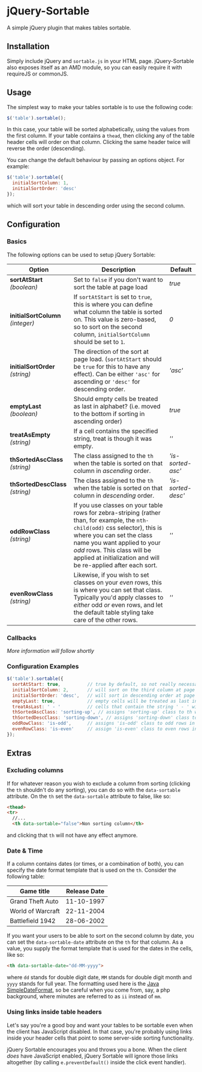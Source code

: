 # jQuery-Sortable
A simple jQuery plugin that makes tables sortable.

## Installation
Simply include jQuery and `sortable.js` in your HTML page. jQuery-Sortable also exposes itself as an AMD module, so you can easily require it with requireJS or commonJS.

## Usage
The simplest way to make your tables sortable is to use the following code:
```javascript
$('table').sortable();
```
In this case, your table will be sorted alphabetically, using the values from the first column.
If your table contains a `thead`, then clicking any of the table header cells will order on that column. Clicking the same header twice will reverse the order (descending).

You can change the default behaviour by passing an options object. For example:
```javascript
$('table').sortable({
  initialSortColumn: 1,
  initialSortOrder: 'desc'
});
```
which will sort your table in descending order using the second column.

## Configuration
### Basics
The following options can be used to setup jQuery Sortable:

Option | Description | Default
-------|-------------|---------
**sortAtStart** *(boolean)* | Set to `false` if you don't want to sort the table at page load | *true*
**initialSortColumn** *(integer)* | If `sortAtStart` is set to `true`, this is where you can define what column the table is sorted on. This value is zero-based, so to sort on the second column, `initialSortColumn` should be set to `1`. | *0*
**initialSortOrder** *(string)* | The direction of the sort at page load. (`sortAtStart` should be `true` for this to have any effect). Can be either `'asc'` for ascending or `'desc'` for descending order. | *'asc'*
**emptyLast** *(boolean)* | Should empty cells be treated as last in alphabet? (i.e. moved to the bottom if sorting in ascending order) | *true*
**treatAsEmpty** *(string)* | If a cell contains the specified string, treat is though it was empty. | *''*
**thSortedAscClass** *(string)* | The class assigned to the `th` when the table is sorted on that column in *ascending* order. | *'is-sorted-asc'*
**thSortedDescClass** *(string)* | The class assigned to the `th` when the table is sorted on that column in *descending* order. | *'is-sorted-desc'*
**oddRowClass** *(string)* | If you use classes on your table rows for zebra-striping (rather than, for example, the `nth-child(odd)` css selector), this is where you can set the class name you want applied to your *odd* rows. This class will be applied at initialization and will be re-applied after each sort. | *''*
**evenRowClass** *(string)* | Likewise, if you wish to set classes on your *even* rows, this is where you can set that class. Typically you'd apply classes to *either* odd *or* even rows, and let the default table styling take care of the other rows. | *''*

### Callbacks
*More information will follow shortly*

### Configuration Examples
```javascript
$('table').sortable({
  sortAtStart: true,          // true by default, so not really necessary
  initialSortColumn: 2,       // will sort on the third column at page load
  initialSortOrder: 'desc',   // will sort in descending order at page load
  emptyLast: true,            // empty cells will be treated as last in alphabet
  treatAsLast: ' - '          // cells that contain the string ' - ' will be treated as empty cells
  thSortedAscClass: 'sorting-up', // assigns 'sorting-up' class to th when appropriate
  thSortedDescClass: 'sorting-down', // assigns 'sorting-down' class to th when appropriate
  oddRowClass: 'is-odd',      // assigns 'is-odd' class to odd rows in the tbody after each sort
  evenRowClass: 'is-even'     // assign 'is-even' class to even rows in the tbody after each sort
});
```

## Extras
### Excluding columns
If for whatever reason you wish to exclude a column from sorting (clicking the `th` shouldn't do any sorting), you can do so with the `data-sortable` attribute.
On the `th` set the `data-sortable` attribute to false, like so:
```html
<thead>
<tr>
  //...
  <th data-sortable="false">Non sorting column</th>
```
and clicking that `th` will not have any effect anymore.

### Date & Time
If a column contains dates (or times, or a combination of both), you can specify the date format template that is used on the `th`. Consider the following table:

Game title | Release Date
-----------|-------------
Grand Theft Auto | 11-10-1997
World of Warcraft | 22-11-2004
Battlefield 1942 | 28-06-2002

If you want your users to be able to sort on the second column by date, you can set the `data-sortable-date` attribute on the `th` for that column. As a value, you supply the format template that is used for the dates in the cells, like so:
```html
<th data-sortable-date="dd-MM-yyyy">
```
where `dd` stands for double digit date, `MM` stands for double digit month and `yyyy` stands for full year.
The formatting used here is the [Java SimpleDateFormat](http://docs.oracle.com/javase/6/docs/api/java/text/SimpleDateFormat.html), so be careful when you come from, say, a php background, where minutes are referred to as `ii` instead of `mm`. 

### Using links inside table headers
Let's say you're a good boy and want your tables to be sortable even when the client has JavaScript disabled. In that case, you're probably using links inside your header cells that point to some server-side sorting functionality.

jQuery Sortable encourages you and throws you a bone. When the client *does* have JavaScript enabled, jQuery Sortable will ignore those links altogether (by calling `e.preventDefault()` inside the click event handler).
